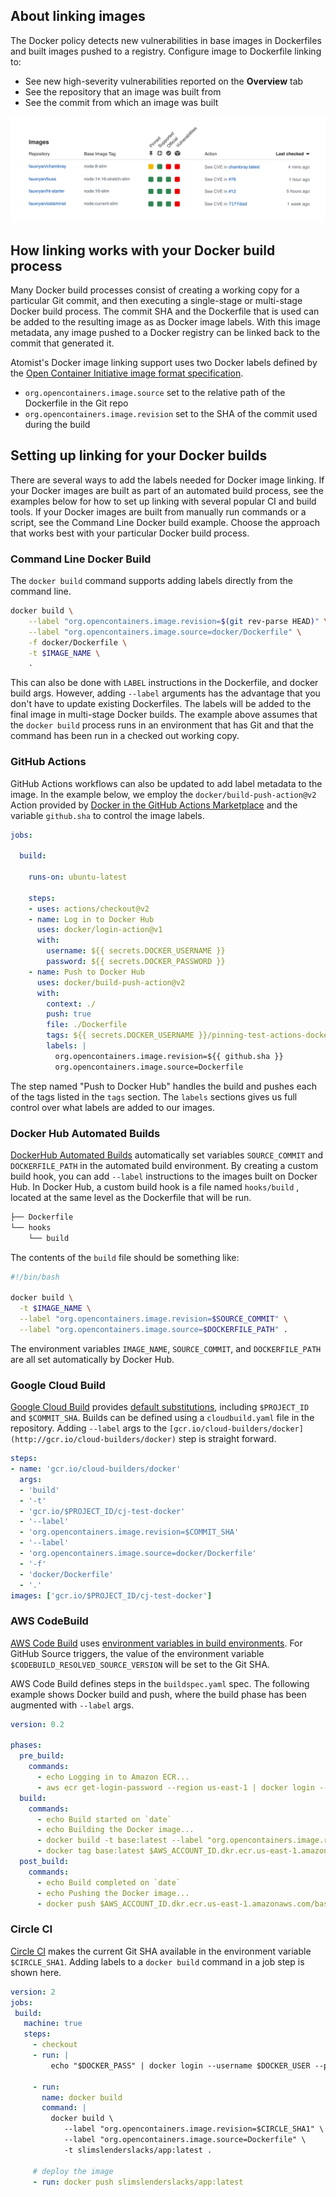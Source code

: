 ## About linking images

The Docker policy detects new vulnerabilities in base images in Dockerfiles and built images pushed to a registry. Configure image to Dockerfile linking to:

- See new high-severity vulnerabilities reported on the **Overview** tab
- See the repository that an image was built from
- See the commit from which an image was built

![Image vulnerabilities Overview](img/image-vuln-overview.png)

## How linking works with your Docker build process

Many Docker build processes consist of creating a working copy for a particular Git commit, and then executing a single-stage or multi-stage Docker build process.  The commit SHA and the Dockerfile that is used can be added to the resulting image as as Docker image labels.  With this image metadata, any image pushed to a Docker registry can be linked back to the commit that generated it.

Atomist's Docker image linking support uses two Docker labels defined by the [Open Container Initiative image format specification](https://github.com/opencontainers/image-spec/blob/master/annotations.md).

- `org.opencontainers.image.source` set to the relative path of the Dockerfile in the Git repo
- `org.opencontainers.image.revision` set to the SHA of the commit used during the build

## Setting up linking for your Docker builds

There are several ways to add the labels needed for Docker image linking. If your Docker images are built as part of an automated build process, see the examples below for how to set up linking with several popular CI and build tools. If your Docker images are built from manually run commands or a script, see the Command Line Docker build example.  Choose the approach that works best with your particular Docker build process.

### Command Line Docker Build

The `docker build` command supports adding labels directly from the command line.

```bash
docker build \
    --label "org.opencontainers.image.revision=$(git rev-parse HEAD)" \
    --label "org.opencontainers.image.source=docker/Dockerfile" \
    -f docker/Dockerfile \
    -t $IMAGE_NAME \
    .
```

This can also be done with `LABEL` instructions in the Dockerfile, and docker build args.  However, adding `--label` arguments has the advantage that you don't have to update existing Dockerfiles.  The labels will be added to the final image in multi-stage Docker builds. The example above assumes that the `docker build` process runs in an environment that has Git and that the command has been run in a checked out working copy.

### GitHub Actions

GitHub Actions workflows can also be updated to add label metadata to the image.  In the example below, we employ the `docker/build-push-action@v2` Action provided by [Docker in the GitHub Actions Marketplace](https://github.com/marketplace/actions/build-and-push-docker-images) and the variable `github.sha` to control the image labels.

```yaml
jobs:

  build:

    runs-on: ubuntu-latest

    steps:
    - uses: actions/checkout@v2
    - name: Log in to Docker Hub
      uses: docker/login-action@v1
      with:
        username: ${{ secrets.DOCKER_USERNAME }}
        password: ${{ secrets.DOCKER_PASSWORD }}
    - name: Push to Docker Hub
      uses: docker/build-push-action@v2
      with:
        context: ./
        push: true
        file: ./Dockerfile
        tags: ${{ secrets.DOCKER_USERNAME }}/pinning-test-actions-dockerhub:latest
        labels: |
          org.opencontainers.image.revision=${{ github.sha }}
          org.opencontainers.image.source=Dockerfile
```

The step named "Push to Docker Hub" handles the build and pushes each of the tags listed in the `tags` section.  The `labels` sections gives us full control over what labels are added to our images.

### Docker Hub Automated Builds

[DockerHub Automated Builds](https://docs.docker.com/docker-hub/builds/) automatically set variables `SOURCE_COMMIT` and `DOCKERFILE_PATH` in the automated build environment.  By creating a custom build hook, you can add `--label` instructions to the images built on Docker Hub.  In Docker Hub, a custom build hook is a file named `hooks/build` , located at the same level as the Dockerfile that will be run.

```bash
├── Dockerfile
└── hooks
    └── build
```

The contents of the `build` file should be something like:

```bash
#!/bin/bash

docker build \
  -t $IMAGE_NAME \
  --label "org.opencontainers.image.revision=$SOURCE_COMMIT" \
  --label "org.opencontainers.image.source=$DOCKERFILE_PATH" .
```

The environment variables `IMAGE_NAME`, `SOURCE_COMMIT`, and `DOCKERFILE_PATH` are all set automatically by Docker Hub.

### Google Cloud Build

[Google Cloud Build](https://cloud.google.com/build) provides [default substitutions](https://cloud.google.com/build/docs/configuring-builds/substitute-variable-values), including `$PROJECT_ID` and `$COMMIT_SHA`.  Builds can be defined using a `cloudbuild.yaml` file in the repository.  Adding `--label` args to the `[gcr.io/cloud-builders/docker](http://gcr.io/cloud-builders/docker)` step is straight forward.

```yaml
steps:
- name: 'gcr.io/cloud-builders/docker'
  args: 
  - 'build' 
  - '-t' 
  - 'gcr.io/$PROJECT_ID/cj-test-docker' 
  - '--label' 
  - 'org.opencontainers.image.revision=$COMMIT_SHA' 
  - '--label' 
  - 'org.opencontainers.image.source=docker/Dockerfile' 
  - '-f' 
  - 'docker/Dockerfile' 
  - '.'
images: ['gcr.io/$PROJECT_ID/cj-test-docker']
```

### AWS CodeBuild

[AWS Code Build](https://docs.aws.amazon.com/codebuild/latest/userguide/sample-docker.html)  uses [environment variables in build environments](https://docs.aws.amazon.com/codebuild/latest/userguide/build-env-ref-env-vars.html).  For GitHub Source triggers, the value of the environment variable `$CODEBUILD_RESOLVED_SOURCE_VERSION` will be set to the Git SHA. 

AWS Code Build defines steps in the `buildspec.yaml` spec.  The following example shows Docker build and push, where the build phase has been augmented with  `--label` args.

```yaml
version: 0.2

phases:
  pre_build:
    commands:
      - echo Logging in to Amazon ECR...
      - aws ecr get-login-password --region us-east-1 | docker login --username AWS --password-stdin $AWS_ACCOUNT_ID.dkr.ecr.us-east-1.amazonaws.com
  build:
    commands:
      - echo Build started on `date`
      - echo Building the Docker image...          
      - docker build -t base:latest --label "org.opencontainers.image.revision=$CODEBUILD_RESOLVED_SOURCE_VERSION" --label "org.opencontainers.image.source=base/Dockerfile" -f base/Dockerfile .
      - docker tag base:latest $AWS_ACCOUNT_ID.dkr.ecr.us-east-1.amazonaws.com/base:latest      
  post_build:
    commands:
      - echo Build completed on `date`
      - echo Pushing the Docker image...
      - docker push $AWS_ACCOUNT_ID.dkr.ecr.us-east-1.amazonaws.com/base:latest
```

### Circle CI

[Circle CI](https://circleci.com/docs/2.0/building-docker-images/) makes the current Git SHA available in the environment variable `$CIRCLE_SHA1`.  Adding labels to a `docker build` command in a job step is shown here.

```yaml
version: 2
jobs:
 build:
   machine: true
   steps:
     - checkout
     - run: |
         echo "$DOCKER_PASS" | docker login --username $DOCKER_USER --password-stdin

     - run: 
       name: docker build
       command: |
         docker build \
            --label "org.opencontainers.image.revision=$CIRCLE_SHA1" \
            --label "org.opencontainers.image.source=Dockerfile" \
            -t slimslenderslacks/app:latest .

     # deploy the image
     - run: docker push slimslenderslacks/app:latest
```